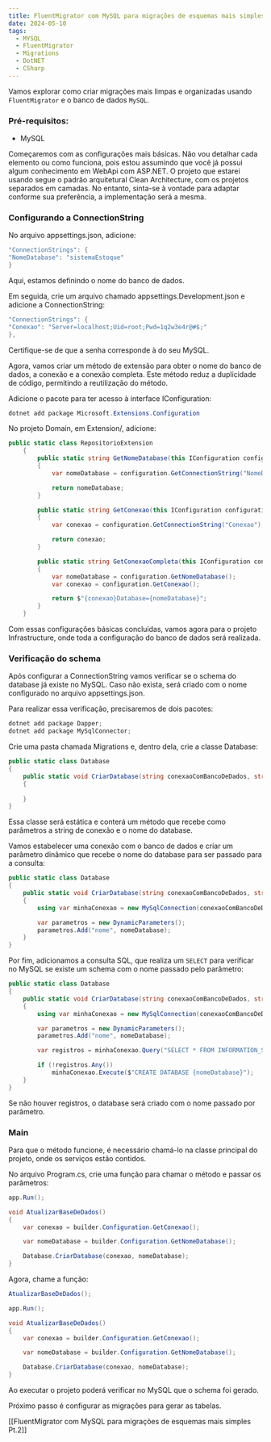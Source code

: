 ```yaml
---
title: FluentMigrator com MySQL para migrações de esquemas mais simples
date: 2024-05-10
tags:
  - MYSQL
  - FluentMigrator
  - Migrations
  - DotNET
  - CSharp
---
```

Vamos explorar como criar migrações mais limpas e organizadas usando `FluentMigrator` e o banco de dados `MySQL`.

### Pré-requisitos:

- MySQL

Começaremos com as configurações mais básicas. Não vou detalhar cada elemento ou como funciona, pois estou assumindo que você já possui algum conhecimento em WebApi com ASP.NET. O projeto que estarei usando segue o padrão arquitetural Clean Architecture, com os projetos separados em camadas. No entanto, sinta-se à vontade para adaptar conforme sua preferência, a implementação será a mesma.

### Configurando a ConnectionString

No arquivo appsettings.json, adicione:

```csharp
"ConnectionStrings": {
"NomeDatabase": "sistemaEstoque"
}
```

Aqui, estamos definindo o nome do banco de dados.

Em seguida, crie um arquivo chamado appsettings.Development.json e adicione a ConnectionString:

```csharp
"ConnectionStrings": {
"Conexao": "Server=localhost;Uid=root;Pwd=1q2w3e4r@#$;"
},
```

Certifique-se de que a senha corresponde à do seu MySQL.

Agora, vamos criar um método de extensão para obter o nome do banco de dados, a conexão e a conexão completa. Este método reduz a duplicidade de código, permitindo a reutilização do método.

Adicione o pacote para ter acesso à interface IConfiguration:

```csharp
dotnet add package Microsoft.Extensions.Configuration
```

No projeto Domain, em Extension/, adicione:

```csharp
public static class RepositorioExtension
    {
        public static string GetNomeDatabase(this IConfiguration configuration)
        {
            var nomeDatabase = configuration.GetConnectionString("NomeDatabase");

            return nomeDatabase;
        }

        public static string GetConexao(this IConfiguration configuration)
        {
            var conexao = configuration.GetConnectionString("Conexao");

            return conexao;
        }

        public static string GetConexaoCompleta(this IConfiguration configuration)
        {
            var nomeDatabase = configuration.GetNomeDatabase();
            var conexao = configuration.GetConexao();

            return $"{conexao}Database={nomeDatabase}";
        }
    }
```

Com essas configurações básicas concluídas, vamos agora para o projeto Infrastructure, onde toda a configuração do banco de dados será realizada.

### Verificação do schema

Após configurar a ConnectionString vamos verificar se o schema do database já existe no MySQL. Caso não exista, será criado com o nome configurado no arquivo appsettings.json.

Para realizar essa verificação, precisaremos de dois pacotes:

```csharp
dotnet add package Dapper;
dotnet add package MySqlConnector;
```

Crie uma pasta chamada Migrations e, dentro dela, crie a classe Database:

```csharp
public static class Database
{
    public static void CriarDatabase(string conexaoComBancoDeDados, string nomeDatabase)
    {
        
    }
}
```

Essa classe será estática e conterá um método que recebe como parâmetros a string de conexão e o nome do database.

Vamos estabelecer uma conexão com o banco de dados e criar um parâmetro dinâmico que recebe o nome do database para ser passado para a consulta:

```csharp
public static class Database
{
    public static void CriarDatabase(string conexaoComBancoDeDados, string nomeDatabase)
    {
        using var minhaConexao = new MySqlConnection(conexaoComBancoDeDados);

        var parametros = new DynamicParameters();
        parametros.Add("nome", nomeDatabase);
    }
}
```

Por fim, adicionamos a consulta SQL, que realiza um `SELECT` para verificar no MySQL se existe um schema com o nome passado pelo parâmetro:

```csharp
public static class Database
{
    public static void CriarDatabase(string conexaoComBancoDeDados, string nomeDatabase)
    {
        using var minhaConexao = new MySqlConnection(conexaoComBancoDeDados);

        var parametros = new DynamicParameters();
        parametros.Add("nome", nomeDatabase);

        var registros = minhaConexao.Query("SELECT * FROM INFORMATION_SCHEMA.SCHEMATA WHERE SCHEMA_NAME = @nome", parametros);

        if (!registros.Any())
            minhaConexao.Execute($"CREATE DATABASE {nomeDatabase}");
    }
}
```

Se não houver registros, o database será criado com o nome passado por parâmetro.

### Main

Para que o método funcione, é necessário chamá-lo na classe principal do projeto, onde os serviços estão contidos.

No arquivo Program.cs, crie uma função para chamar o método e passar os parâmetros:

```csharp
app.Run();

void AtualizarBaseDeDados()
{
    var conexao = builder.Configuration.GetConexao();

    var nomeDatabase = builder.Configuration.GetNomeDatabase();

    Database.CriarDatabase(conexao, nomeDatabase);
}
```

Agora, chame a função:

```csharp
AtualizarBaseDeDados();

app.Run();

void AtualizarBaseDeDados()
{
    var conexao = builder.Configuration.GetConexao();

    var nomeDatabase = builder.Configuration.GetNomeDatabase();

    Database.CriarDatabase(conexao, nomeDatabase);
}
```

Ao executar o projeto poderá verificar no MySQL que o schema foi gerado.

Próximo passo é configurar as migrações para gerar as tabelas.

[[FluentMigrator com MySQL para migrações de esquemas mais simples Pt.2]]
